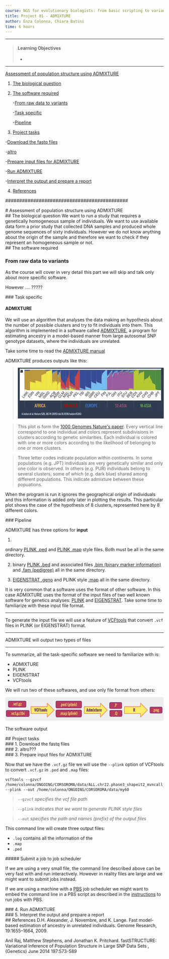 ```yaml
---
course: NGS for evolutionary biologists: from basic scripting to variant calling
title: Project 01 - ADMIXTURE
author: Enza Colonna, Chiara Batini  
time: 6 hours  
---
```

------------
> #### Learning Objectives
>
> *
------------

[Assessment of population structure using ADMIXTURE](#main)

1. [The biological question](#sec1)

2. [The software required](#sec2) 

      -[From raw data to variants](#sec2.1)

      -[Task specific](#sec2.2) 

      -[Pipeline](#sec2.3)

3. [Project tasks](#sec3)

  -[Download the fastq files](#sec3.1)

  -[altro](#sec3.2)

  -[Prepare input files for ADMIXTURE](#sec3.4)

  -[Run ADMIXTURE](#sec3.4)

  -[Interpret the output and prepare a report](#sec3.5)

4. [References](#sec4)

############################################

<div id='main'/>
# Assessment of population structure using ADMIXTURE

<div id='sec1'/>
## The biological question
We want to run a  study that requires a genetically homogeneous sample of individuals. We want to use available data form a prior study that collected DNA samples and produced whole genome sequences of sixty individuals. However we do not know anything about the origin of the sample and therefore we want to check if they represent an homogeneous sample or not.

<div id='sec2'/>
## The software required
<div id='sec2.1'/>

### From raw data to variants

As the course will cover in very detail this part we will skip and talk only about more specific software.

However .... ?????

<div id='sec2.2'/>
### Task specific

#### ADMIXTURE

We will use an algorithm that analyses the data making an hypothesis about the number of possible clusters and try to fit individuals into them. This algorithm is implemented in a software called [ADMIXTURE](https://www.genetics.ucla.edu/software/admixture/), a program for estimating ancestry in a model-based manner from large autosomal SNP genotype datasets, where the individuals are unrelated.

 Take some time to read the [ADMIXTURE manual](https://www.genetics.ucla.edu/software/admixture/admixture-manual.pdf)

ADMIXTURE produces outputs like this:

>![alt text](img/adm1kgsm.png)

>This plot is form the [1000 Genomes Nature's paper](http://www.nature.com/nature/journal/v526/n7571/full/nature15393.html). Every vertical line correspond to one individual and colors represent subdivisions in clusters according to genetic similarities. Each individual is colored with  one or more colors according to the likelihood of belonging to one or more clusters.

>Three letter codes indicate population within continents. In some populations (e.g. JPT) individuals are very genetically similar and only one color is observed. In others (e.g. PUR) individuals belong to several clusters, some of which (e.g. dark blue) shared among different populations. This indicate admixture between these popuations.



When the program is run it ignores the geographical origin of individuals and this information is added only later in plotting the results.
This particular plot shows the case of the hypothesis of 8 clusters, represented here by 8 different colors.

<div id='sec2.3'/>
### Pipeline

ADMIXTURE has three options for **input**

1.  
ordinary [PLINK .ped]( <http://pngu.mgh.harvard.edu/~purcell/plink/data.shtml#ped>) and  [PLINK .map](http://pngu.mgh.harvard.edu/~purcell/plink/data.shtml#map) style files. Both must be all in the same directory.

2. binary [PLINK .bed](http://pngu.mgh.harvard.edu/~purcell/plink/data.shtml#bed) and associated files  [.bim (binary marker information)](http://pngu.mgh.harvard.edu/~purcell/plink/data.shtml#bed) and [.fam (pedigree)](http://pngu.mgh.harvard.edu/~purcell/plink/data.shtml#bed) all in the same directory.

3. [EIGENSTRAT .geno](https://github.com/DReichLab/EIG) and PLINK style [.map](http://pngu.mgh.harvard.edu/~purcell/plink/data.shtml#map) all in the same directory.

It is very common that a software uses the format of other software. In this case ADMIXTURE uses the format of the input files of two well known software for genetics analyses: [PLINK](http://pngu.mgh.harvard.edu/~purcell/plink/) and [EIGENSTRAT](https://github.com/DReichLab/EIG). Take some time to familiarize with these input file format.

_____

To generate the input file we  will use a feature of [VCFtools](https://vcftools.github.io/index.html) that convert `.vcf` files in PLINK (or EIGENSTRAT) format.  

_____
ADMIXTURE will output two types of files

___

To summarize, all the task-specific software we need to familiarize with is:  
  - ADMIXTURE
  - PLINK
  - EIGENSTRAT
  - VCFtools

We will run two of these softwares, and use only file format from others:

  ![Pipeline](img/filepipe.png)


The software output


<div id='sec3'/>
## Project tasks


<div id='sec3.1'/>
### 1. Download the fastq files


<div id='sec3.2'/>
### 2. altro???

<div id='sec3.3'/>
### 3. Prepare input files for ADMIXTURE

Now that we have the `.vcf.gz` file we will use the `--plink` option of VCFtools to convert `.vcf.gz` in `.ped` and `.map`
files:  

```
vcftools --gzvcf /home/colonna/ONGOING/CORSOROMA/data/ALL.chr22.phase3_shapeit2_mvncall_integrated_v5a.20130502.genotypes.vcf.gz  --plink --out /home/colonna/ONGOING/CORSOROMA/data/my60
```
> `--gzvcf`  *specifies the vcf file path*

> `--plink`  *indicates that we want to generate PLINK style files*

> `--out`  *specifies the path and names (prefix) of the output files*


This command line will create three output files:
- `.log` contains all the information of the
- `.map`
- `.ped`

<div id='sec3.4'/>
#####  Submit a job to job scheduler  

If we are using a very small file, the command line described above can be very fast with and run interactively. However in reality files are large and we might want to submit jobs instead.

If we are using a machine with a [PBS](https://en.wikipedia.org/wiki/Portable_Batch_System) job scheduler we might want to embed the command line in a PBS script as described in the [instructions](00-beforewestart.md) to run jobs with PBS.

<div id='sec3.5'/>
### 4. Run ADMIXTURE

<div id='sec3.6'/>
### 5. Interpret the output and prepare a report

<div id='sec4'/>
## References
D.H. Alexander, J. Novembre, and K. Lange. Fast model-based estimation of
ancestry in unrelated individuals. Genome Research, 19:1655–1664, 2009.

Anil Raj, Matthew Stephens, and Jonathan K. Pritchard. fastSTRUCTURE:
Variational Inference of Population Structure in Large SNP Data Sets ,
(Genetics) June 2014 197:573-589
